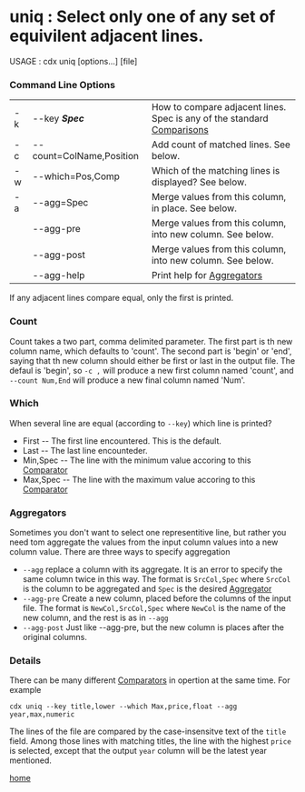# uniq : Select only one of any set of equivilent adjacent lines.

USAGE : cdx uniq [options...] [file]

### Command Line Options

||||
|---|---|---|
| -k | --key **_Spec_** | How to compare adjacent lines. Spec is any of the standard [Comparisons](Comparisons.md) |
|-c|--count=ColName,Position|Add count of matched lines. See below.|
|-w|--which=Pos,Comp|Which of the matching lines is displayed? See below.|
|-a|--agg=Spec|Merge values from this column, in place. See below.|
||--agg-pre|Merge values from this column, into new column. See below.|
||--agg-post|Merge values from this column, into new column. See below.|
||--agg-help|Print help for [Aggregators](Aggregator.md)|

If any adjacent lines compare equal, only the first is printed.

### Count
Count takes a two part, comma delimited parameter. The first part is th new column name, which defaults to 'count'. The second part is 'begin' or 'end', saying that th new column should either be first or last in the output file. The defaul is 'begin', so `-c ,` will produce a new first column named 'count', and `--count Num,End` will produce a new final column named 'Num'.

### Which
When several line are equal (according to `--key`) which line is printed?
 * First -- The first line encountered. This is the default.
 * Last  -- The last line encounteder.
 * Min,Spec -- The line with the minimum value accoring to this [Comparator](Comparator.md)
 * Max,Spec -- The line with the maximum value accoring to this [Comparator](Comparator.md)

### Aggregators
Sometimes you don't want to select one representitive line, but rather you need tom aggregate the values from the input column values into a new
column value. There are three ways to specify aggregation
 * `--agg` replace a column with its aggregate. It is an error to specify the same column twice in this way. The format is `SrcCol,Spec` where `SrcCol` is the column to be aggregated and `Spec` is the desired [Aggregator](Aggregator.md)
 * `--agg-pre` Create a new column, placed before the columns of the input file. The format is `NewCol,SrcCol,Spec` where `NewCol` is the name of the new column, and the rest is as in `--agg`
 * `--agg-post` Just like --agg-pre, but the new column is places after the original columns.

### Details
There can be many different [Comparators](Comparator.md) in opertion at the same time. For example

`cdx uniq --key title,lower --which Max,price,float --agg year,max,numeric`

The lines of the file are compared by the case-insensitve text of the `title` field. Among those lines with matching titles, the line
with the highest `price` is selected, except that the output `year` column will be the latest year mentioned.

[home](README.md)
